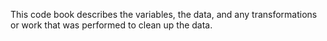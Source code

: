This code book describes the variables, the data, and any transformations or work that was performed to clean up the data.

